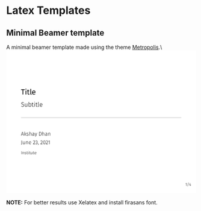 # Latex Templates


## Minimal Beamer template

A minimal beamer template made using the theme [Metropolis](https://github.com/matze/mtheme).\\
![beamer](Images/beamer.png "A minimal black and white theme")

**NOTE:** For better results use Xelatex and install firasans font.
